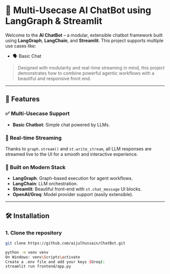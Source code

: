 # 🧠 Multi-Usecase AI ChatBot using LangGraph & Streamlit

Welcome to the **AI ChatBot** – a modular, extensible chatbot framework built using **LangGraph**, **LangChain**, and **Streamlit**. This project supports multiple use cases like:

- 🗣️ Basic Chat


> Designed with modularity and real-time streaming in mind, this project demonstrates how to combine powerful agentic workflows with a beautiful and responsive front end.

---

## 🚀 Features

### ✅ Multi-Usecase Support
- **Basic Chatbot**: Simple chat powered by LLMs.


### 🔁 Real-time Streaming
Thanks to `graph.stream()` and `st.write_stream`, all LLM responses are streamed live to the UI for a smooth and interactive experience.

### 🧱 Built on Modern Stack
- **LangGraph**: Graph-based execution for agent workflows.
- **LangChain**: LLM orchestration.
- **Streamlit**: Beautiful front-end with `st.chat_message` UI blocks.
- **OpenAI/Groq**: Model provider support (easily extensible).

---

## 🛠️ Installation

### 1. Clone the repository
```bash
git clone https://github.com/aijulhussain/ChatBot.git

python -m venv venv
On Windows: venv\Scripts\activate
Create a .env file and add your keys (Groq):
streamlit run frontend/app.py

